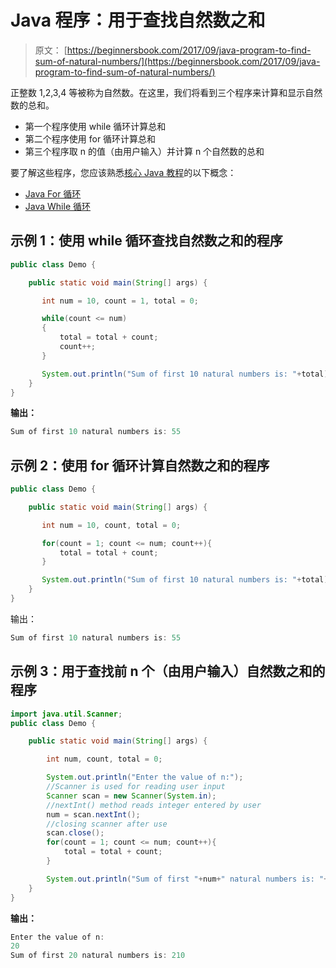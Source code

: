 # Java 程序：用于查找自然数之和

> 原文： [https://beginnersbook.com/2017/09/java-program-to-find-sum-of-natural-numbers/](https://beginnersbook.com/2017/09/java-program-to-find-sum-of-natural-numbers/)

正整数 1,2,3,4 等被称为自然数。在这里，我们将看到三个程序来计算和显示自然数的总和。

*   第一个程序使用 while 循环计算总和
*   第二个程序使用 for 循环计算总和
*   第三个程序取 n 的值（由用户输入）并计算 n 个自然数的总和

要了解这些程序，您应该熟悉[核心 Java 教程](https://beginnersbook.com/java-tutorial-for-beginners-with-examples/)的以下概念：

*   [Java For 循环](https://beginnersbook.com/2015/03/for-loop-in-java-with-example/)
*   [Java While 循环](https://beginnersbook.com/2015/03/while-loop-in-java-with-examples/)

## 示例 1：使用 while 循环查找自然数之和的程序

```java
public class Demo {

    public static void main(String[] args) {

       int num = 10, count = 1, total = 0;

       while(count <= num)
       {
           total = total + count;
           count++;
       }

       System.out.println("Sum of first 10 natural numbers is: "+total);
    }
}
```

**输出：**

```java
Sum of first 10 natural numbers is: 55
```

## 示例 2：使用 for 循环计算自然数之和的程序

```java
public class Demo {

    public static void main(String[] args) {

       int num = 10, count, total = 0;

       for(count = 1; count <= num; count++){
           total = total + count;
       }

       System.out.println("Sum of first 10 natural numbers is: "+total);
    }
}
```

输出：

```java
Sum of first 10 natural numbers is: 55
```

## 示例 3：用于查找前 n 个（由用户输入）自然数之和的程序

```java
import java.util.Scanner;
public class Demo {

    public static void main(String[] args) {

        int num, count, total = 0;

        System.out.println("Enter the value of n:");
        //Scanner is used for reading user input
        Scanner scan = new Scanner(System.in);
        //nextInt() method reads integer entered by user
        num = scan.nextInt();
        //closing scanner after use
        scan.close();
        for(count = 1; count <= num; count++){
            total = total + count;
        }

        System.out.println("Sum of first "+num+" natural numbers is: "+total);
    }
}
```

**输出：**

```java
Enter the value of n:
20
Sum of first 20 natural numbers is: 210
```